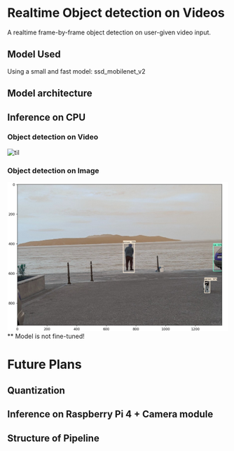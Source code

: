 # Realtime Object detection on Videos
A realtime frame-by-frame object detection on user-given video input.


## Model Used

Using a small and fast model: ssd_mobilenet_v2

## Model architecture


## Inference on CPU

### Object detection on Video
![til](https://github.com/vivupadi/object_detection/blob/main/Data/Obj_detect.gif)


### Object detection on Image
![til](https://github.com/vivupadi/object_detection/blob/main/Data/obj_detect.jpg)
** Model is not fine-tuned! 

# Future Plans

## Quantization


## Inference on Raspberry Pi 4 + Camera module


## Structure of Pipeline
